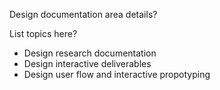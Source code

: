 Design documentation area details?

List topics here?

- Design research documentation
- Design interactive deliverables
- Design user flow and interactive propotyping
